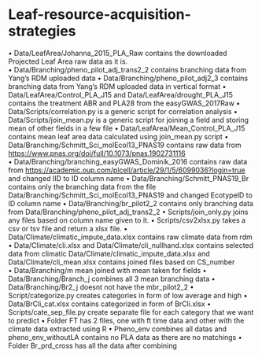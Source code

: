 # Leaf-resource-acquisition-strategies
•	Data/LeafArea/Johanna_2015_PLA_Raw contains the downloaded Projected Leaf Area raw data as it is.  
•	Data/Branching/pheno_pilot_adj_trans2_2 contains branching data from Yang’s RDM uploaded data
•	Data/Branching/pheno_pilot_adj2_3 contains branching data from Yang’s RDM uploaded data in vertical format
•	Data/LeafArea/Control_PLA_J15 and Data/LeafArea/drought_PLA_J15 contains the treatment ABR and PLA28 from the easyGWAS_2017Raw
•	Data/Scripts/correlation.py is a generic script for correlation analysis
•	Data/Scripts/join_mean.py is a generic script for joining a field and storing mean of other fields in a few file
•	Data/LeafArea/Mean_Control_PLA_J15 contains mean leaf area data calculated using join_mean.py script
•	Data/Branching/Schmitt_Sci_molEcol13_PNAS19  contains raw data from https://www.pnas.org/doi/full/10.1073/pnas.1902731116  
•	Data/Branching/branching_easyGWAS_Dominik_2016 contains raw data from 
https://academic.oup.com/plcell/article/29/1/5/6099036?login=true and changed IID to ID column name
•	Data/Branching/Schmitt_PNAS19_Br contains only the branching data from the file  Data/Branching/Schmitt_Sci_molEcol13_PNAS19   and changed EcotypeID to ID column name
•	Data/Branching/br_pilot2_2 contains only branching data from Data/Branching/pheno_pilot_adj_trans2_2
•	Scripts/join_only.py  joins any files based on column name given to it.
•	Scripts/csv2xlsx.py takes a csv or tsv file and return a xlsx file.
•	Data/Climate/climatic_impute_data.xlsx contains raw climate data from rdm  
•	Data/Climate/cli.xlsx  and Data/Climate/cli_nullhand.xlsx  contains selected data from climatic Data/Climate/climatic_impute_data.xlsx and Data/Climate/cli_mean.xlsx contains joined files based on CS_number  
•	Data/Branching/m mean joined with mean taken for fields
•	Data/Branching/Branch_j combines all 3 mean branching data
•	Data/Branching/Br2_j doesnt not have the mbr_pilot2_2
•	Script/categorize.py creates categories in form of low average and high
•	Data/BrCli_cat.xlsx contains categorized in form of BrCli.xlsx
•	Scripts/cate_sep_file.py create separate file for each category that we want to predict
•	Folder FT has 2 files, one with ft time data and other with the climate data extracted using R
•	Pheno_env combines all datas and pheno_env_withoutLA contains no PLA data as there are no matchings
•	Folder Br_prd_cross has all the data after combining



